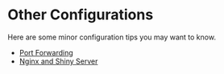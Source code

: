 # Other Configurations

Here are some minor configuration tips you may want to know.

- [Port Forwarding](other_portmapping.md)
- [Nginx and Shiny Server](other_nginx.md)
